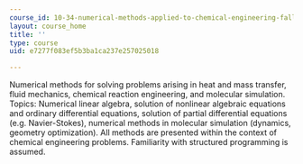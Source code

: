 ```yaml
---
course_id: 10-34-numerical-methods-applied-to-chemical-engineering-fall-2015
layout: course_home
title: ''
type: course
uid: e7277f083ef5b3ba1ca237e257025018

---
```

Numerical methods for solving problems arising in heat and mass transfer, fluid mechanics, chemical reaction engineering, and molecular simulation. Topics: Numerical linear algebra, solution of nonlinear algebraic equations and ordinary differential equations, solution of partial differential equations (e.g. Navier-Stokes), numerical methods in molecular simulation (dynamics, geometry optimization). All methods are presented within the context of chemical engineering problems. Familiarity with structured programming is assumed.
